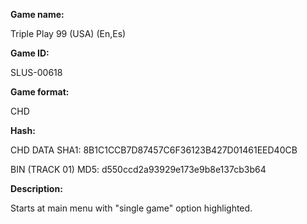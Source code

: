 **Game name:**

Triple Play 99 (USA) (En,Es)

**Game ID:**

SLUS-00618

**Game format:**

CHD

**Hash:**

CHD DATA SHA1: 8B1C1CCB7D87457C6F36123B427D01461EED40CB

BIN (TRACK 01) MD5: d550ccd2a93929e173e9b8e137cb3b64

**Description:**

Starts at main menu with "single game" option highlighted.